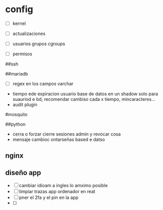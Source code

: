 
# config


- [ ] kernel
- [ ] actualizaciones
- [ ] usuarios grupos cgroups
- [ ] permisos


##ssh

##mariadb

- [  ] regex en los campos varchar
- tiempo ede expiracion usuario base de datos en un shadow solo para suauriod e bd, recomendar cambiso cada x tiempo,  mincaracteres...
- audit plugin

#mosquito

##python
- cerra o forzar cierre sesiones admin y revocar cosa
- mensaje cambioc ontarseñas based e datso
## nginx


## diseño app

- [ ] cambiar idioam a ingles lo amximo posible
- [ ] limpiar trazas app ordenador en reat
- [ ] pner el 2fa y el pin en la app
- [ ] 
